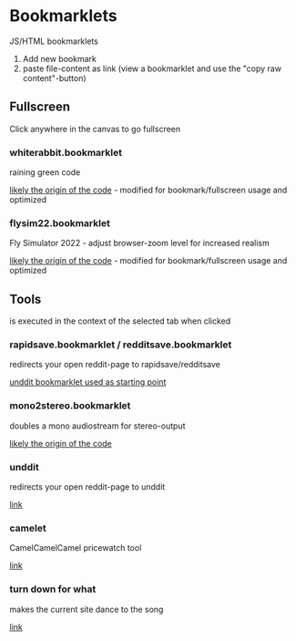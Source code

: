 # Bookmarklets

JS/HTML bookmarklets

1. Add new bookmark
2. paste file-content as link (view a bookmarklet and use the "copy raw content"-button)


## Fullscreen

Click anywhere in the canvas to go fullscreen

### whiterabbit.bookmarklet

raining green code

[likely the origin of the code](https://angularfixing.com/how-to-make-javascript-raining-matrix-code-as-a-background-of-the-website/) - modified for bookmark/fullscreen usage and optimized

### flysim22.bookmarklet

Fly Simulator 2022 - adjust browser-zoom level for increased realism

[likely the origin of the code](https://www.terrybutler.co.uk/2021/08/17/animated-fly-cursor-for-cats/) - modified for bookmark/fullscreen usage and optimized


## Tools

is executed in the context of the selected tab when clicked

### rapidsave.bookmarklet / redditsave.bookmarklet

redirects your open reddit-page to rapidsave/redditsave

[unddit bookmarklet used as starting point](https://www.unddit.com/)

### mono2stereo.bookmarklet

doubles a mono audiostream for stereo-output

[likely the origin of the code](https://www.reddit.com/user/AudioContext/)

### unddit

redirects your open reddit-page to unddit

[link](https://www.unddit.com/)

### camelet

CamelCamelCamel pricewatch tool

[link](https://de.camelcamelcamel.com/tools/bookmarklet)

### turn down for what

makes the current site dance to the song

[link](https://nthitz.github.io/turndownforwhatjs/)
